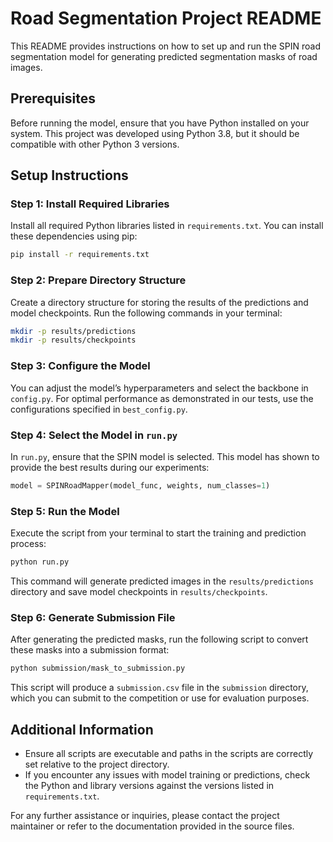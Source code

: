 
# Road Segmentation Project README

This README provides instructions on how to set up and run the SPIN road segmentation model for generating predicted segmentation masks of road images.

## Prerequisites

Before running the model, ensure that you have Python installed on your system. This project was developed using Python 3.8, but it should be compatible with other Python 3 versions.

## Setup Instructions

### Step 1: Install Required Libraries

Install all required Python libraries listed in `requirements.txt`. You can install these dependencies using pip:

```bash
pip install -r requirements.txt
```

### Step 2: Prepare Directory Structure

Create a directory structure for storing the results of the predictions and model checkpoints. Run the following commands in your terminal:

```bash
mkdir -p results/predictions
mkdir -p results/checkpoints
```

### Step 3: Configure the Model

You can adjust the model’s hyperparameters and select the backbone in `config.py`. For optimal performance as demonstrated in our tests, use the configurations specified in `best_config.py`.

### Step 4: Select the Model in `run.py`

In `run.py`, ensure that the SPIN model is selected. This model has shown to provide the best results during our experiments:

```python
model = SPINRoadMapper(model_func, weights, num_classes=1)
```

### Step 5: Run the Model

Execute the script from your terminal to start the training and prediction process:

```bash
python run.py
```

This command will generate predicted images in the `results/predictions` directory and save model checkpoints in `results/checkpoints`.

### Step 6: Generate Submission File

After generating the predicted masks, run the following script to convert these masks into a submission format:

```bash
python submission/mask_to_submission.py
```

This script will produce a `submission.csv` file in the `submission` directory, which you can submit to the competition or use for evaluation purposes.

## Additional Information

- Ensure all scripts are executable and paths in the scripts are correctly set relative to the project directory.
- If you encounter any issues with model training or predictions, check the Python and library versions against the versions listed in `requirements.txt`.

For any further assistance or inquiries, please contact the project maintainer or refer to the documentation provided in the source files.
